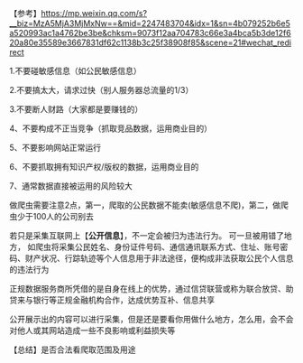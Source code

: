 【参考】https://mp.weixin.qq.com/s?__biz=MzA5MjA3MjMxNw==&mid=2247483704&idx=1&sn=4b079252b6e5a520993ac1a4762be3be&chksm=9073f12aa704783c66e3a4bca5b3de12f620a80e35589e3667831df62c1138b3c25f38908f85&scene=21#wechat_redirect

1.不要碰敏感信息（如公民敏感信息）

2.不要搞太大，请求过快（别人服务器总流量的1/3）

3.不要断人财路（大家都是要赚钱的）

4、不要构成不正当竞争（抓取竞品数据，运用商业目的）

5、不要影响网站正常运行

6、不要抓取拥有知识产权/版权的数据，运用商业目的

7、通常数据直接被运用的风险较大

做爬虫需要注意2点，第一，爬取的公民数据不能卖(敏感信息不爬)，第二，做爬虫少于100人的公司别去

若只是采集互联网上【**公开信息**】，不一定会被归为违法行为。 可一旦被用错了地方，
如爬虫将采集公民姓名、身份证件号码、通信通讯联系方式、住址、账号密码、财产状况、行踪轨迹等个人信息用于非法途径，便构成非法获取公民个人信息的违法行为

正规数据服务商所凭借的是自身在线上的优势，通过信贷联营或称为联合放贷、助贷来与银行等正规金融机构合作，达成优势互补、信息共享

公开展示出的内容可以进行采集，但是还是要看你用做什么地方，怎么用，会不会对他人或其网站造成一些不良影响或利益损失等

【总结】是否合法看爬取范围及用途